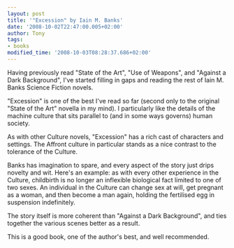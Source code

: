 ```yaml
---
layout: post
title: '"Excession" by Iain M. Banks'
date: '2008-10-02T22:47:00.005+02:00'
author: Tony
tags:
- books
modified_time: '2008-10-03T08:28:37.686+02:00'
---
```


Having previously read "State of the Art", "Use of Weapons", and "Against a Dark
Background", I've started filling in gaps and reading the rest of Iain M. Banks
Science Fiction novels.

"Excession" is one of the best I've read so far (second only to the original
"State of the Art" novella in my mind). I particularly like the details of the
machine culture that sits parallel to (and in some ways governs) human society.

As with other Culture novels, "Excession" has a rich cast of characters and
settings. The Affront culture in particular stands as a nice contrast to the
tolerance of the Culture.

Banks has imagination to spare, and every aspect of the story just drips novelty
and wit. Here's an example:  as with every other experience in the Culture,
childbirth is no longer an inflexible biological fact limited to one of two
sexes. An individual in the Culture can change sex at will, get pregnant as a
woman, and then become a man again, holding the fertilised egg in suspension
indefinitely.

The story itself is more coherent than "Against a Dark Background", and ties
together the various scenes better as a result.

This is a good book, one of the author's best, and well recommended.